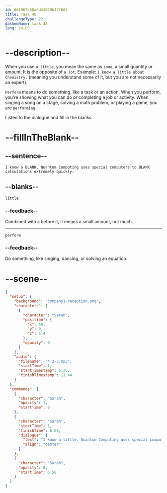 ```yaml
---
id: 661967b58a6d41069b47f602
title: Task 48
challengeType: 22
dashedName: task-48
lang: en-US
---
```


<!-- (Audio) Sarah: I know a little. Quantum Computing uses special computers to perform calculations extremely quickly. -->

# --description--

When you use `a little`, you mean the same as `some`, a small quantity or amount. It is the opposite of `a lot`. Example: `I know a little about Chemistry.` (meaning you understand some of it, but you are not necessarily an expert).

`Perform` means to do something, like a task or an action. When you perform, you're showing what you can do or completing a job or activity. When singing a song on a stage, solving a math problem, or playing a game, you are `performing`.

Listen to the dialogue and fill in the blanks.

# --fillInTheBlank--

## --sentence--

`I know a BLANK. Quantum Computing uses special computers to BLANK calculations extremely quickly.`

## --blanks--

`little`

### --feedback--

Combined with `a` before it, it means a small amount, not much.

---

`perform`

### --feedback--

Do something, like singing, dancing, or solving an equation.

# --scene--

```json
{
  "setup": {
    "background": "company1-reception.png",
    "characters": [
      {
        "character": "Sarah",
        "position": {
          "x": 50,
          "y": 0,
          "z": 1.4
        },
        "opacity": 0
      }
    ],
    "audio": {
      "filename": "4.2-3.mp3",
      "startTime": 1,
      "startTimestamp": 6.36,
      "finishTimestamp": 11.44
    }
  },
  "commands": [
    {
      "character": "Sarah",
      "opacity": 1,
      "startTime": 0
    },
    {
      "character": "Sarah",
      "startTime": 1,
      "finishTime": 6.08,
      "dialogue": {
        "text": "I know a little. Quantum Computing uses special computers to perform calculations extremely quickly.",
        "align": "center"
      }
    },
    {
      "character": "Sarah",
      "opacity": 0,
      "startTime": 6.58
    }
  ]
}
```
